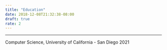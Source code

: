 ```yaml
---
title: "Education"
date: 2018-12-08T21:32:38-08:00
draft: true
rate: 2
---
```


---
Computer Science, University of California - San Diego 2021